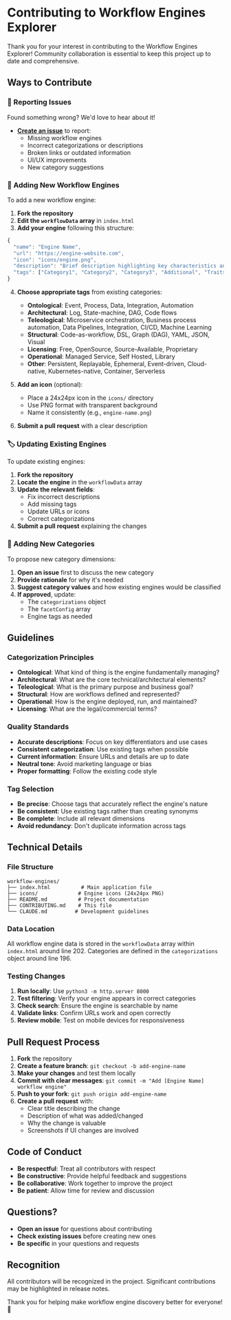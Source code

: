 # Contributing to Workflow Engines Explorer

Thank you for your interest in contributing to the Workflow Engines Explorer! Community collaboration is essential to keep this project up to date and comprehensive.

## Ways to Contribute

### 🐛 Reporting Issues

Found something wrong? We'd love to hear about it!

- **[Create an issue](https://github.com/iocanel/workflow-engines/issues)** to report:
  - Missing workflow engines
  - Incorrect categorizations or descriptions
  - Broken links or outdated information
  - UI/UX improvements
  - New category suggestions

### 🚀 Adding New Workflow Engines

To add a new workflow engine:

1. **Fork the repository**
2. **Edit the `workflowData` array** in `index.html`
3. **Add your engine** following this structure:

```javascript
{
  "name": "Engine Name",
  "url": "https://engine-website.com",
  "icon": "icons/engine.png",
  "description": "Brief description highlighting key characteristics and use cases.",
  "tags": ["Category1", "Category2", "Category3", "Additional", "Traits"]
}
```

4. **Choose appropriate tags** from existing categories:
   - **Ontological**: Event, Process, Data, Integration, Automation
   - **Architectural**: Log, State-machine, DAG, Code flows
   - **Teleological**: Microservice orchestration, Business process automation, Data Pipelines, Integration, CI/CD, Machine Learning
   - **Structural**: Code-as-workflow, DSL, Graph (DAG), YAML, JSON, Visual
   - **Licensing**: Free, OpenSource, Source-Available, Proprietary
   - **Operational**: Managed Service, Self Hosted, Library
   - **Other**: Persistent, Replayable, Ephemeral, Event-driven, Cloud-native, Kubernetes-native, Container, Serverless

5. **Add an icon** (optional):
   - Place a 24x24px icon in the `icons/` directory
   - Use PNG format with transparent background
   - Name it consistently (e.g., `engine-name.png`)

6. **Submit a pull request** with a clear description

### 🏷️ Updating Existing Engines

To update existing engines:

1. **Fork the repository**
2. **Locate the engine** in the `workflowData` array
3. **Update the relevant fields**:
   - Fix incorrect descriptions
   - Add missing tags
   - Update URLs or icons
   - Correct categorizations
4. **Submit a pull request** explaining the changes

### 📂 Adding New Categories

To propose new category dimensions:

1. **Open an issue** first to discuss the new category
2. **Provide rationale** for why it's needed
3. **Suggest category values** and how existing engines would be classified
4. **If approved**, update:
   - The `categorizations` object
   - The `facetConfig` array
   - Engine tags as needed

## Guidelines

### Categorization Principles

- **Ontological**: What kind of thing is the engine fundamentally managing?
- **Architectural**: What are the core technical/architectural elements?
- **Teleological**: What is the primary purpose and business goal?
- **Structural**: How are workflows defined and represented?
- **Operational**: How is the engine deployed, run, and maintained?
- **Licensing**: What are the legal/commercial terms?

### Quality Standards

- **Accurate descriptions**: Focus on key differentiators and use cases
- **Consistent categorization**: Use existing tags when possible
- **Current information**: Ensure URLs and details are up to date
- **Neutral tone**: Avoid marketing language or bias
- **Proper formatting**: Follow the existing code style

### Tag Selection

- **Be precise**: Choose tags that accurately reflect the engine's nature
- **Be consistent**: Use existing tags rather than creating synonyms
- **Be complete**: Include all relevant dimensions
- **Avoid redundancy**: Don't duplicate information across tags

## Technical Details

### File Structure

```
workflow-engines/
├── index.html          # Main application file
├── icons/             # Engine icons (24x24px PNG)
├── README.md          # Project documentation
├── CONTRIBUTING.md    # This file
└── CLAUDE.md         # Development guidelines
```

### Data Location

All workflow engine data is stored in the `workflowData` array within `index.html` around line 202. Categories are defined in the `categorizations` object around line 196.

### Testing Changes

1. **Run locally**: Use `python3 -m http.server 8000`
2. **Test filtering**: Verify your engine appears in correct categories
3. **Check search**: Ensure the engine is searchable by name
4. **Validate links**: Confirm URLs work and open correctly
5. **Review mobile**: Test on mobile devices for responsiveness

## Pull Request Process

1. **Fork** the repository
2. **Create a feature branch**: `git checkout -b add-engine-name`
3. **Make your changes** and test them locally
4. **Commit with clear messages**: `git commit -m "Add [Engine Name] workflow engine"`
5. **Push to your fork**: `git push origin add-engine-name`
6. **Create a pull request** with:
   - Clear title describing the change
   - Description of what was added/changed
   - Why the change is valuable
   - Screenshots if UI changes are involved

## Code of Conduct

- **Be respectful**: Treat all contributors with respect
- **Be constructive**: Provide helpful feedback and suggestions
- **Be collaborative**: Work together to improve the project
- **Be patient**: Allow time for review and discussion

## Questions?

- **Open an issue** for questions about contributing
- **Check existing issues** before creating new ones
- **Be specific** in your questions and requests

## Recognition

All contributors will be recognized in the project. Significant contributions may be highlighted in release notes.

Thank you for helping make workflow engine discovery better for everyone! 🙏